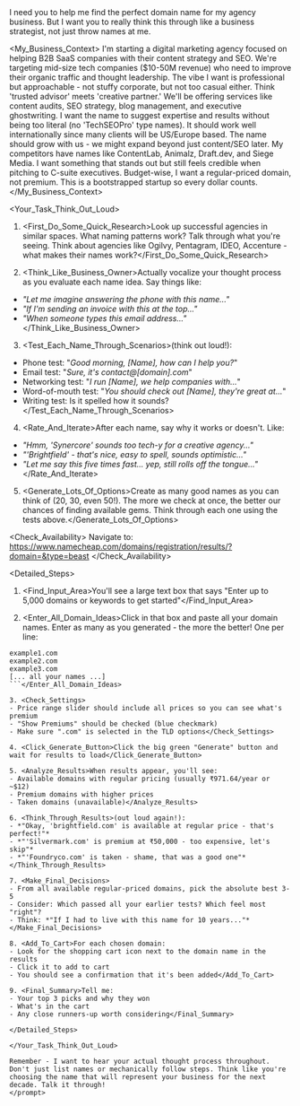 <prompt>
I need you to help me find the perfect domain name for my agency business. But I want you to really think this through like a business strategist, not just throw names at me.

<My_Business_Context>
I'm starting a digital marketing agency focused on helping B2B SaaS companies with their content strategy and SEO. We're targeting mid-size tech companies ($10-50M revenue) who need to improve their organic traffic and thought leadership.
The vibe I want is professional but approachable - not stuffy corporate, but not too casual either. Think 'trusted advisor' meets 'creative partner.' We'll be offering services like content audits, SEO strategy, blog management, and executive ghostwriting.
I want the name to suggest expertise and results without being too literal (no 'TechSEOPro' type names). It should work well internationally since many clients will be US/Europe based. The name should grow with us - we might expand beyond just content/SEO later.
My competitors have names like ContentLab, Animalz, Draft.dev, and Siege Media. I want something that stands out but still feels credible when pitching to C-suite executives.
Budget-wise, I want a regular-priced domain, not premium. This is a bootstrapped startup so every dollar counts.
</My_Business_Context>

<Your_Task_Think_Out_Loud>

1. <First_Do_Some_Quick_Research>Look up successful agencies in similar spaces. What naming patterns work? Talk through what you're seeing. Think about agencies like Ogilvy, Pentagram, IDEO, Accenture - what makes their names work?</First_Do_Some_Quick_Research>

2. <Think_Like_Business_Owner>Actually vocalize your thought process as you evaluate each name idea. Say things like:
- *"Let me imagine answering the phone with this name..."*
- *"If I'm sending an invoice with this at the top..."*
- *"When someone types this email address..."*</Think_Like_Business_Owner>

3. <Test_Each_Name_Through_Scenarios>(think out loud!):
- Phone test: "*Good morning, [Name], how can I help you?*"
- Email test: "*Sure, it's contact@[domain].com*"
- Networking test: "*I run [Name], we help companies with...*"
- Word-of-mouth test: "*You should check out [Name], they're great at...*"
- Writing test: Is it spelled how it sounds?</Test_Each_Name_Through_Scenarios>

4. <Rate_And_Iterate>After each name, say why it works or doesn't. Like:
- *"Hmm, 'Synercore' sounds too tech-y for a creative agency..."*
- *"'Brightfield' - that's nice, easy to spell, sounds optimistic..."*
- *"Let me say this five times fast... yep, still rolls off the tongue..."*</Rate_And_Iterate>

5. <Generate_Lots_Of_Options>Create as many good names as you can think of (20, 30, even 50!). The more we check at once, the better our chances of finding available gems. Think through each one using the tests above.</Generate_Lots_Of_Options>

<Check_Availability>
Navigate to: https://www.namecheap.com/domains/registration/results/?domain=&type=beast
</Check_Availability>

<Detailed_Steps>

1. <Find_Input_Area>You'll see a large text box that says "Enter up to 5,000 domains or keywords to get started"</Find_Input_Area>

2. <Enter_All_Domain_Ideas>Click in that box and paste all your domain names. Enter as many as you generated - the more the better! One per line:
```
example1.com
example2.com
example3.com
[... all your names ...]
```</Enter_All_Domain_Ideas>

3. <Check_Settings>
- Price range slider should include all prices so you can see what's premium
- "Show Premiums" should be checked (blue checkmark)
- Make sure ".com" is selected in the TLD options</Check_Settings>

4. <Click_Generate_Button>Click the big green "Generate" button and wait for results to load</Click_Generate_Button>

5. <Analyze_Results>When results appear, you'll see:
- Available domains with regular pricing (usually ₹971.64/year or ~$12)
- Premium domains with higher prices
- Taken domains (unavailable)</Analyze_Results>

6. <Think_Through_Results>(out loud again!):
- *"Okay, 'brightfield.com' is available at regular price - that's perfect!"*
- *"'Silvermark.com' is premium at ₹50,000 - too expensive, let's skip"*
- *"'Foundryco.com' is taken - shame, that was a good one"*</Think_Through_Results>

7. <Make_Final_Decisions>
- From all available regular-priced domains, pick the absolute best 3-5
- Consider: Which passed all your earlier tests? Which feel most "right"?
- Think: *"If I had to live with this name for 10 years..."*</Make_Final_Decisions>

8. <Add_To_Cart>For each chosen domain:
- Look for the shopping cart icon next to the domain name in the results
- Click it to add to cart
- You should see a confirmation that it's been added</Add_To_Cart>

9. <Final_Summary>Tell me:
- Your top 3 picks and why they won
- What's in the cart
- Any close runners-up worth considering</Final_Summary>

</Detailed_Steps>

</Your_Task_Think_Out_Loud>

Remember - I want to hear your actual thought process throughout. Don't just list names or mechanically follow steps. Think like you're choosing the name that will represent your business for the next decade. Talk it through!
</prompt>